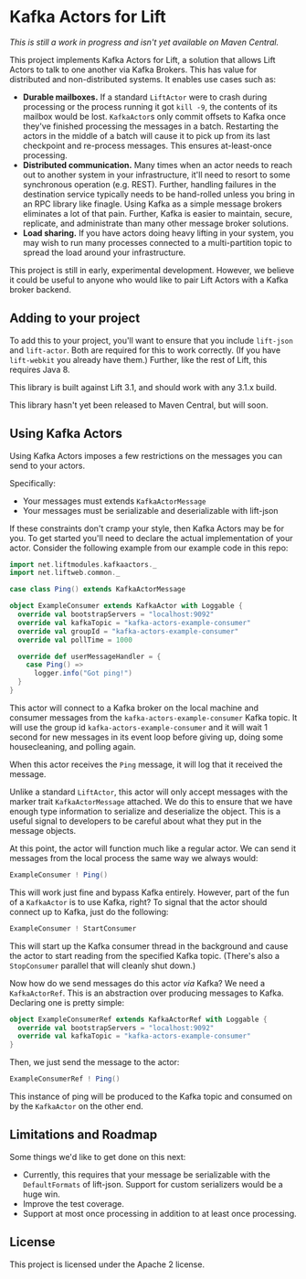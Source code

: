 # Kafka Actors for Lift

_This is still a work in progress and isn't yet available on Maven Central._

This project implements Kafka Actors for Lift, a solution that allows Lift Actors to talk to
one another via Kafka Brokers. This has value for distributed and non-distributed systems. It
enables use cases such as:

* **Durable mailboxes.** If a standard `LiftActor` were to crash during processing or the process
  running it got `kill -9`, the contents of its mailbox would be lost. `KafkaActor`s only commit
  offsets to Kafka once they've finished processing the messages in a batch. Restarting the actors
  in the middle of a batch will cause it to pick up from its last checkpoint and re-process
  messages. This ensures at-least-once processing.
* **Distributed communication.** Many times when an actor needs to reach out to another system
  in your infrastructure, it'll need to resort to some synchronous operation (e.g. REST). Further,
  handling failures in the destination service typically needs to be hand-rolled unless you bring in
  an RPC library like finagle. Using Kafka as a simple message brokers eliminates a lot of that
  pain. Further, Kafka is easier to maintain, secure, replicate, and administrate than many other
  message broker solutions.
* **Load sharing.** If you have actors doing heavy lifting in your system, you may wish to run
  many processes connected to a multi-partition topic to spread the load around your infrastructure.

This project is still in early, experimental development. However, we believe it could be useful
to anyone who would like to pair Lift Actors with a Kafka broker backend.

## Adding to your project

To add this to your project, you'll want to ensure that you include `lift-json` and `lift-actor`.
Both are required for this to work correctly. (If you have `lift-webkit` you already have them.)
Further, like the rest of Lift, this requires Java 8.

This library is built against Lift 3.1, and should work with any 3.1.x build.

This library hasn't yet been released to Maven Central, but will soon.

## Using Kafka Actors

Using Kafka Actors imposes a few restrictions on the messages you can send to your actors.

Specifically:

* Your messages must extends `KafkaActorMessage`
* Your messages must be serializable and deserializable with lift-json

If these constraints don't cramp your style, then Kafka Actors may be for you. To get started
you'll need to declare the actual implementation of your actor. Consider the following example
from our example code in this repo:

```scala
import net.liftmodules.kafkaactors._
import net.liftweb.common._

case class Ping() extends KafkaActorMessage

object ExampleConsumer extends KafkaActor with Loggable {
  override val bootstrapServers = "localhost:9092"
  override val kafkaTopic = "kafka-actors-example-consumer"
  override val groupId = "kafka-actors-example-consumer"
  override val pollTime = 1000

  override def userMessageHandler = {
    case Ping() =>
      logger.info("Got ping!")
  }
}
```

This actor will connect to a Kafka broker on the local machine and consumer messages from the
`kafka-actors-example-consumer` Kafka topic. It will use the group id
`kafka-actors-example-consumer` and it will wait 1 second for new messages in its event loop before
giving up, doing some housecleaning, and polling again.

When this actor receives the `Ping` message, it will log that it received the message.

Unlike a standard `LiftActor`, this actor will only accept messages with the marker trait
`KafkaActorMessage` attached. We do this to ensure that we have enough type information to
serialize and deserialize the object. This is a useful signal to developers to be careful
about what they put in the message objects.

At this point, the actor will function much like a regular actor. We can send it messages from the
local process the same way we always would:

```scala
ExampleConsumer ! Ping()
```

This will work just fine and bypass Kafka entirely. However, part of the fun of a `KafkaActor` is
to use Kafka, right? To signal that the actor should connect up to Kafka, just do the following:

```scala
ExampleConsumer ! StartConsumer
```

This will start up the Kafka consumer thread in the background and cause the actor to start reading
from the specified Kafka topic. (There's also a `StopConsumer` parallel that will cleanly shut down.)

Now how do we send messages do this actor _via_ Kafka? We need a `KafkaActorRef`. This is an
abstraction over producing messages to Kafka. Declaring one is pretty simple:

```scala
object ExampleConsumerRef extends KafkaActorRef with Loggable {
  override val bootstrapServers = "localhost:9092"
  override val kafkaTopic = "kafka-actors-example-consumer"
}
```

Then, we just send the message to the actor:

```scala
ExampleConsumerRef ! Ping()
```

This instance of ping will be produced to the Kafka topic and consumed on by the `KafkaActor` on
the other end.

## Limitations and Roadmap

Some things we'd like to get done on this next:

* Currently, this requires that your message be serializable with the `DefaultFormats` of lift-json.
  Support for custom serializers would be a huge win.
* Improve the test coverage.
* Support at most once processing in addition to at least once processing.

## License

This project is licensed under the Apache 2 license.
